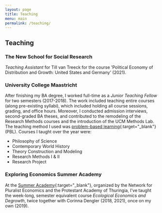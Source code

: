 ```yaml
---
layout: page
title: Teaching
menu: main
permalink: /teaching/
---
```


## Teaching

### The New School for Social Research  
*Teaching Assistant* for Till van Treeck for the course 'Political Economy of Distribution and Growth: United States and Germany' (2021). 

### University College Maastricht   
After finishing my BA degree, I worked full-time as a *Junior Teaching Fellow* for two semesters (2017-2018). The work included teaching entire courses (along pre-existing syllabi), which included holding all course sessions, grading, and office hours. Moreover, I conducted admission interviews, second-graded BA theses, and contributed to the remodeling of the Research Methods courses and the introduction of the UCM Methods Lab. The teaching method I used was [problem-based learning](https://en.wikipedia.org/wiki/Problem-based_learning){:target="_blank"} (PBL). Courses I taught over the year were:  
- Philosophy of Science  
- Contemporary World History  
- Theory Construction and Modeling  
- Research Methods I & II  
- Research Project  


### Exploring Economics Summer Academy   
At the [Summer Academy](https://www.exploring-economics.org/en/participate/summer-academy/){:target="_blank"}, organized by the Network for Pluralist Economics and the Protestant Academy of Thuringia, I've taught the week-long, semester equivalent course *Ecological Economics and Degrowth*, twice together with Corinna Dengler (2018, 2021), once on my own (2019). 
